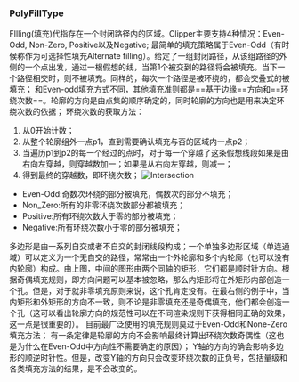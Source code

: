 ### PolyFillType
FIlling(填充)代指存在一个封闭路径内的区域。Clipper主要支持4种情况：Even-Odd, Non-Zero, Positive以及Negative;
最简单的填充策略属于Even-Odd（有时候称作为可选择性填充Alternate filling）。给定了一组封闭路径，从该组路径的外侧的一个点出发，通过一根假想的线，当第1个被交到的路径将会被填充。当下一个路径相交时，则不被填充。同样的，每次一个路径是被环绕的，都会交叠式的被填充；
和Even-odd填充方式不同，其他填充准则都是==基于边缘==方向和==环绕次数==。轮廓的方向是由点集的顺序确定的，同时轮廓的方向也是用来决定环绕次数的依据；
环绕次数的获取方法：
1. 从0开始计数；
2. 从整个轮廓组外一点p1，直到需要确认填充与否的区域内一点p2；
3. 当遍历p1到p2的每一个经过的点时，对于每一个穿越了这条假想线段如果是由右向左穿越，则穿越数加一；如果是从右向左穿越，则减一；
4. 得到最终的穿越数，即环绕次数；
![Intersection](http://www.angusj.com/delphi/clipper/documentation/Images/winding_number.png)
- Even-Odd:奇数次环绕的部分被填充，偶数次的部分不填充；
- Non_Zero:所有的非零环绕次数部分都被填充；
- Positive:所有环绕次数大于零的部分被填充；
- Negative:所有环绕次数小于零的部分被填充；

多边形是由一系列自交或者不自交的封闭线段构成；一个单独多边形区域（单连通域）可以定义为一个无自交的路径，常常由一个外轮廓和多个内轮廓（也可以没有内轮廓）构成。由上图，中间的图形由两个同轴的矩形，它们都是顺时针方向。根据奇偶填充规则，即方向问题可以基本被忽略，那么内矩形将在外矩形内部创造一个孔。但是，对于就非零填充原则来说，这个孔肯定没有。在最右侧的例子中，当内矩形和外矩形的方向不一致，则不论是非零填充还是奇偶填充，他们都会创造一个孔（这可以看出轮廓方向的规范性可以在不同渲染规则下获得相同正确的效果，这一点是很重要的）。
目前最广泛使用的填充规则莫过于Even-Odd和None-Zero填充方法；
有一条定律是轮廓的方向不会影响最终计算出环绕次数奇偶性（这也是为什么在Even-Odd中方向性不需要确定的原因）；
Y轴的方向的确会影响多边形的顺逆时针性。但是，改变Y轴的方向只会改变环绕次数的正负号，包括量级和各类填充方法的结果，是不会改变的。
